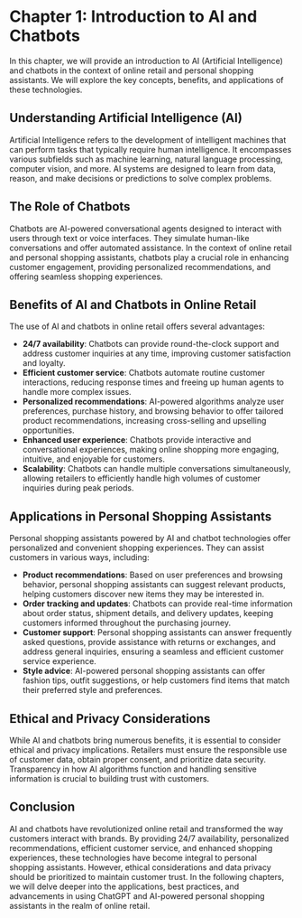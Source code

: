 Chapter 1: Introduction to AI and Chatbots
==========================================

In this chapter, we will provide an introduction to AI (Artificial Intelligence) and chatbots in the context of online retail and personal shopping assistants. We will explore the key concepts, benefits, and applications of these technologies.

Understanding Artificial Intelligence (AI)
------------------------------------------

Artificial Intelligence refers to the development of intelligent machines that can perform tasks that typically require human intelligence. It encompasses various subfields such as machine learning, natural language processing, computer vision, and more. AI systems are designed to learn from data, reason, and make decisions or predictions to solve complex problems.

The Role of Chatbots
--------------------

Chatbots are AI-powered conversational agents designed to interact with users through text or voice interfaces. They simulate human-like conversations and offer automated assistance. In the context of online retail and personal shopping assistants, chatbots play a crucial role in enhancing customer engagement, providing personalized recommendations, and offering seamless shopping experiences.

Benefits of AI and Chatbots in Online Retail
--------------------------------------------

The use of AI and chatbots in online retail offers several advantages:

* **24/7 availability**: Chatbots can provide round-the-clock support and address customer inquiries at any time, improving customer satisfaction and loyalty.
* **Efficient customer service**: Chatbots automate routine customer interactions, reducing response times and freeing up human agents to handle more complex issues.
* **Personalized recommendations**: AI-powered algorithms analyze user preferences, purchase history, and browsing behavior to offer tailored product recommendations, increasing cross-selling and upselling opportunities.
* **Enhanced user experience**: Chatbots provide interactive and conversational experiences, making online shopping more engaging, intuitive, and enjoyable for customers.
* **Scalability**: Chatbots can handle multiple conversations simultaneously, allowing retailers to efficiently handle high volumes of customer inquiries during peak periods.

Applications in Personal Shopping Assistants
--------------------------------------------

Personal shopping assistants powered by AI and chatbot technologies offer personalized and convenient shopping experiences. They can assist customers in various ways, including:

* **Product recommendations**: Based on user preferences and browsing behavior, personal shopping assistants can suggest relevant products, helping customers discover new items they may be interested in.
* **Order tracking and updates**: Chatbots can provide real-time information about order status, shipment details, and delivery updates, keeping customers informed throughout the purchasing journey.
* **Customer support**: Personal shopping assistants can answer frequently asked questions, provide assistance with returns or exchanges, and address general inquiries, ensuring a seamless and efficient customer service experience.
* **Style advice**: AI-powered personal shopping assistants can offer fashion tips, outfit suggestions, or help customers find items that match their preferred style and preferences.

Ethical and Privacy Considerations
----------------------------------

While AI and chatbots bring numerous benefits, it is essential to consider ethical and privacy implications. Retailers must ensure the responsible use of customer data, obtain proper consent, and prioritize data security. Transparency in how AI algorithms function and handling sensitive information is crucial to building trust with customers.

Conclusion
----------

AI and chatbots have revolutionized online retail and transformed the way customers interact with brands. By providing 24/7 availability, personalized recommendations, efficient customer service, and enhanced shopping experiences, these technologies have become integral to personal shopping assistants. However, ethical considerations and data privacy should be prioritized to maintain customer trust. In the following chapters, we will delve deeper into the applications, best practices, and advancements in using ChatGPT and AI-powered personal shopping assistants in the realm of online retail.
